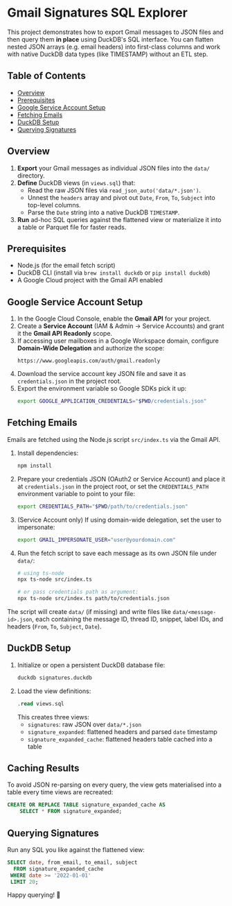 # Gmail Signatures SQL Explorer

This project demonstrates how to export Gmail messages to JSON files and then query them **in place** using DuckDB's SQL interface. You can flatten nested JSON arrays (e.g. email headers) into first-class columns and work with native DuckDB data types (like TIMESTAMP) without an ETL step.

## Table of Contents
- [Overview](#overview)
- [Prerequisites](#prerequisites)
- [Google Service Account Setup](#google-service-account-setup)
- [Fetching Emails](#fetching-emails)
- [DuckDB Setup](#duckdb-setup)
- [Querying Signatures](#querying-signatures)

## Overview
1. **Export** your Gmail messages as individual JSON files into the `data/` directory.
2. **Define** DuckDB views (in `views.sql`) that:
   - Read the raw JSON files via `read_json_auto('data/*.json')`.
   - Unnest the `headers` array and pivot out `Date`, `From`, `To`, `Subject` into top-level columns.
   - Parse the `Date` string into a native DuckDB `TIMESTAMP`.
3. **Run** ad-hoc SQL queries against the flattened view or materialize it into a table or Parquet file for faster reads.

## Prerequisites
- Node.js (for the email fetch script)
- DuckDB CLI (install via `brew install duckdb` or `pip install duckdb`)
- A Google Cloud project with the Gmail API enabled

## Google Service Account Setup
1. In the Google Cloud Console, enable the **Gmail API** for your project.
2. Create a **Service Account** (IAM & Admin → Service Accounts) and grant it the **Gmail API Readonly** scope.
3. If accessing user mailboxes in a Google Workspace domain, configure **Domain-Wide Delegation** and authorize the scope:
   ```
   https://www.googleapis.com/auth/gmail.readonly
   ```
4. Download the service account key JSON file and save it as `credentials.json` in the project root.
5. Export the environment variable so Google SDKs pick it up:
   ```bash
   export GOOGLE_APPLICATION_CREDENTIALS="$PWD/credentials.json"
   ```

## Fetching Emails
Emails are fetched using the Node.js script `src/index.ts` via the Gmail API.

1. Install dependencies:
   ```bash
   npm install
   ```

2. Prepare your credentials JSON (OAuth2 or Service Account) and place it at `credentials.json` in the project root,
   or set the `CREDENTIALS_PATH` environment variable to point to your file:
   ```bash
   export CREDENTIALS_PATH="$PWD/path/to/credentials.json"
   ```

3. (Service Account only) If using domain-wide delegation, set the user to impersonate:
   ```bash
   export GMAIL_IMPERSONATE_USER="user@yourdomain.com"
   ```

4. Run the fetch script to save each message as its own JSON file under `data/`:
   ```bash
   # using ts-node
   npx ts-node src/index.ts

   # or pass credentials path as argument:
   npx ts-node src/index.ts path/to/credentials.json
   ```

The script will create `data/` (if missing) and write files like `data/<message-id>.json`, each containing
the message ID, thread ID, snippet, label IDs, and headers (`From`, `To`, `Subject`, `Date`).

## DuckDB Setup
1. Initialize or open a persistent DuckDB database file:
   ```bash
   duckdb signatures.duckdb
   ```
2. Load the view definitions:
   ```sql
   .read views.sql
   ```
   This creates three views:
   - `signatures`: raw JSON over `data/*.json`
   - `signature_expanded`: flattened headers and parsed `date` timestamp
   - `signature_expanded_cache`: flattened headers table cached into a table

## Caching Results
To avoid JSON re-parsing on every query, the view gets materialised into a table every time views are recreated:
```sql
CREATE OR REPLACE TABLE signature_expanded_cache AS
    SELECT * FROM signature_expanded;
```

## Querying Signatures
Run any SQL you like against the flattened view:
```sql
SELECT date, from_email, to_email, subject
  FROM signature_expanded_cache
 WHERE date >= '2022-01-01'
 LIMIT 20;
```

Happy querying! 🚀